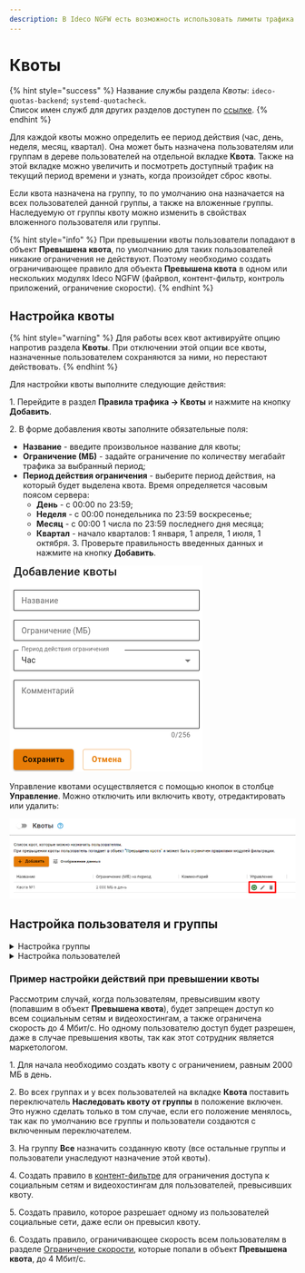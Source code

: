 ```yaml
---
description: В Ideco NGFW есть возможность использовать лимиты трафика для пользователей.
---
```


# Квоты

{% hint style="success" %}
Название службы раздела *Квоты*: `ideco-quotas-backend`; `systemd-quotacheck`. \
Список имен служб для других разделов доступен по [ссылке](/settings/server-management/terminal.md).
{% endhint %}

Для каждой квоты можно определить ее период действия (час, день, неделя, месяц, квартал). Она может быть назначена пользователям или группам в дереве пользователей на отдельной вкладке **Квота**. Также на этой вкладке можно увеличить и посмотреть доступный трафик на текущий период времени и узнать, когда произойдет сброс квоты.

Если квота назначена на группу, то по умолчанию она назначается на всех пользователей данной группы, а также на вложенные группы. Наследуемую от группы квоту можно изменить в свойствах вложенного пользователя или группы.

{% hint style="info" %}
При превышении квоты пользователи попадают в объект **Превышена квота**, по умолчанию для таких пользователей никакие ограничения не действуют. Поэтому необходимо создать ограничивающее правило для объекта **Превышена квота** в одном или нескольких модулях Ideco NGFW (файрвол, контент-фильтр, контроль приложений, ограничение скорости).
{% endhint %}

## Настройка квоты

{% hint style="warning" %}
Для работы всех квот активируйте опцию напротив раздела **Квоты**. При отключении этой опции все квоты, назначенные пользователем сохраняются за ними, но перестают действовать.
{% endhint %}

Для настройки квоты выполните следующие действия:

1\. Перейдите в раздел **Правила трафика -> Квоты** и нажмите на кнопку **Добавить**.

2\. В форме добавления квоты заполните обязательные поля:

* **Название** - введите произвольное название для квоты;
* **Ограничение (МБ)** - задайте ограничение по количеству мегабайт трафика за выбранный период;
* **Период действия ограничения** - выберите период действия, на который будет выделена квота. Время определяется часовым поясом сервера:
  * **День** - с 00:00 по 23:59;
  * **Неделя** - с 00:00 понедельника по 23:59 воскресенье;
  * **Месяц** - с 00:00 1 числа по 23:59 последнего дня месяца;
  * **Квартал** - начало кварталов: 1 января, 1 апреля, 1 июля, 1 октября.
3\. Проверьте правильность введенных данных и нажмите на кнопку **Добавить**.

![](/.gitbook/assets/qoutes.png)

Управление квотами осуществляется с помощью кнопок в столбце **Управление**. Можно отключить или включить квоту, отредактировать или удалить:

![](/.gitbook/assets/qoutes-create.png)

## Настройка пользователя и группы

<details>

<summary>Настройка группы</summary>

Созданные квоты можно применить для групп пользователей на вкладке **Квота**.

Можно наследовать квоту от вышестоящей группы или выбрать другую квоту, для этого потребуется деактивировать переключатель **Наследовать квоту от группы** и выбрать нужную квоту:

![](../../.gitbook/assets/qoutes-user.gif)

У группы **Все** имеется отдельный переключатель **Использовать квоты**. Этот параметр позволяет распространить использование квот для всех пользователей:

![](../../.gitbook/assets/qoutes-all.gif)

</details>

<details>

<summary>Настройка пользователей</summary>

Созданные квоты можно применять для пользователей. Управление квотами происходит на вкладке **Квота** у выбранного пользователя:

![](../../.gitbook/assets/quota.png)

На этой вкладке можно настроить наследование квоты у группы, в которой состоит пользователь, или назначить ему персональную квоту.

Если квота назначена на пользователя, то можно посмотреть информацию о ней - период действия, доступный трафик и дату сброса квоты. Здесь же можно ее увеличить, указав нужное количество мегабайт и нажав на кнопку **Увеличить**.

Чтобы удалить квоту, необходимо снять ее со всех пользователей и групп. Иначе при попытке удаления квоты появится окно, запрещающее это действие. Это окно представлено на скриншоте ниже:

![](../../.gitbook/assets/delete-kvota.png)

</details>

### Пример настройки действий при превышении квоты

Рассмотрим случай, когда пользователям, превысившим квоту (попавшим в объект **Превышена квота**), будет запрещен доступ ко всем социальным сетям и видеохостингам, а также ограничена скорость до 4 Мбит/с. Но одному пользователю доступ будет разрешен, даже в случае превышения квоты, так как этот сотрудник является маркетологом.

1\. Для начала необходимо создать квоту с ограничением, равным 2000 МБ в день.

2\. Во всех группах и у всех пользователей на вкладке **Квота** поставить переключатель **Наследовать квоту от группы** в положение включен. Это нужно сделать только в том случае, если его положение менялось, так как по умолчанию все группы и пользователи создаются с включенным переключателем.

3\. На группу **Все** назначить созданную квоту (все остальные группы и пользователи унаследуют назначение этой квоты).

4\. Создать правило в [контент-фильтре](content-filter/README.md) для ограничения доступа к социальным сетям и видеохостингам для пользователей, превысивших квоту.

5\. Создать правило, которое разрешает одному из пользователей социальные сети, даже если он превысил квоту.

6\. Создать правило, ограничивающее скорость всем пользователям в разделе [Ограничение скорости](shaper.md), которые попали в объект **Превышена квота**, до 4 Мбит/с.
